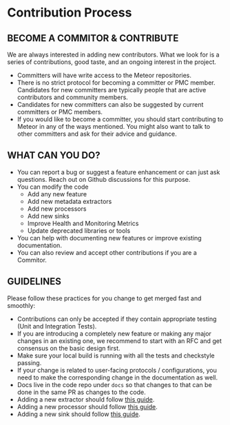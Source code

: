 # Contribution Process

## BECOME A COMMITOR & CONTRIBUTE

We are always interested in adding new contributors. What we look for is a series of contributions, good taste, and an ongoing interest in the project.

* Committers will have write access to the Meteor repositories.
* There is no strict protocol for becoming a committer or PMC member. Candidates for new committers are typically people that are active contributors and community members.
* Candidates for new committers can also be suggested by current committers or PMC members.
* If you would like to become a committer, you should start contributing to Meteor in any of the ways mentioned. You might also want to talk to other committers and ask for their advice and guidance.

## WHAT CAN YOU DO?

* You can report a bug or suggest a feature enhancement or can just ask questions. Reach out on Github discussions for this purpose.
* You can modify the code
  * Add any new feature
  * Add new metadata extractors
  * Add new processors
  * Add new sinks
  * Improve Health and Monitoring Metrics
  * Update deprecated libraries or tools
* You can help with documenting new features or improve existing documentation.
* You can also review and accept other contributions if you are a Commitor.

## GUIDELINES

Please follow these practices for you change to get merged fast and smoothly:

* Contributions can only be accepted if they contain appropriate testing \(Unit and Integration Tests\).
* If you are introducing a completely new feature or making any major changes in an existing one, we recommend to start with an RFC and get consensus on the basic design first.
* Make sure your local build is running with all the tests and checkstyle passing.
* If your change is related to user-facing protocols / configurations, you need to make the corresponding change in the documentation as well.
* Docs live in the code repo under `docs` so that changes to that can be done in the same PR as changes to the code.
* Adding a new extractor should follow [this guide](./guide.md#adding-a-new-extractor).
* Adding a new processor should follow [this guide](./guide.md#adding-a-new-processor).
* Adding a new sink should follow [this guide](./guide.md#adding-a-new-sink).
